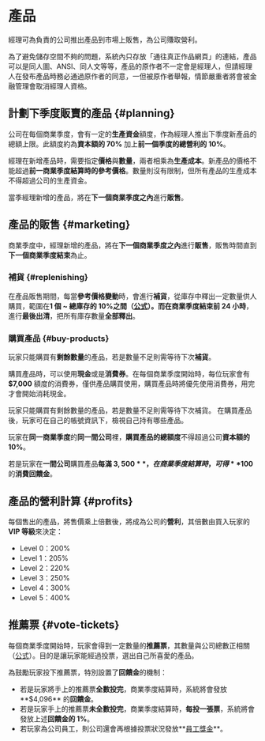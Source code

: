# 產品

經理可為負責的公司推出產品到市場上販售，為公司賺取營利。

為了避免儲存空間不夠的問題，系統內只存放「通往真正作品網頁」的連結，產品可以是同人圖、ANSI、同人文等等，產品的原作者不一定會是經理人，但請經理人在發布產品時務必通過原作者的同意，一但被原作者舉報，情節嚴重者將會被金融管理會取消經理人資格。

## 計劃下季度販賣的產品 {#planning}

公司在每個商業季度，會有一定的**生產資金**額度，作為經理人推出下季度新產品的總額上限。此額度約為**資本額的 70%** 加上**前一個季度的總營利的 10%**。

經理在新增產品時，需要指定**價格**與**數量**，兩者相乘為**生產成本**。新產品的價格不能超過**前一商業季度結算時的參考價格**。數量則沒有限制，但所有產品的生產成本不得超過公司的生產資金。

當季經理新增的產品，將在**下一個商業季度之內**進行**販售**。

## 產品的販售 {#marketing}

商業季度中，經理新增的產品，將在**下一個商業季度之內**進行**販售**，販售時間直到**下一個商業季度結束**為止。

### 補貨 {#replenishing}

在產品販售期間，每當**參考價格變動**時，會進行**補貨**，從庫存中釋出一定數量供人購買，範圍在**1 個 ~ 總庫存的 10%**之間（[公式](forumlas.md#product-replenishment)）。而在**商業季度結束前 24 小時**，進行**最後出清**，把所有庫存數量**全部釋出**。

### 購買產品 {#buy-products}

玩家只能購買有**剩餘數量**的產品，若是數量不足則需等待下次**補貨**。

購買產品時，可以使用**現金**或是**消費券**。在每個商業季度開始時，每位玩家會有 **$7,000** 額度的消費券，僅供產品購買使用，購買產品時將優先使用消費券，用完才會開始消耗現金。

玩家只能購買有剩餘數量的產品，若是數量不足則需等待下次補貨。
在購買產品後，玩家可在自己的帳號資訊下，檢視自己持有哪些產品。

玩家在**同一商業季度**的**同一間公司**裡，**購買產品的總額度**不得超過公司**資本額的 10%**。

若是玩家在**一間公司**購買產品**每滿 $3,500**，在商業季度結算時，可得 **$100** 的**消費回饋金**。

## 產品的營利計算 {#profits}

每個售出的產品，將售價乘上倍數後，將成為公司的**營利**，其倍數由買入玩家的 **VIP 等級**來決定：

* Level 0：200%
* Level 1：205%
* Level 2：220%
* Level 3：250%
* Level 4：300%
* Level 5：400%

## 推薦票 {#vote-tickets}

每個商業季度開始時，玩家會得到一定數量的**推薦票**，其數量與公司總數正相關（[公式](formulas.md#product-vote-tickets)）。目的是讓玩家能經過投票，選出自己所喜愛的產品。

為鼓勵玩家投下推薦票，特別設置了**回饋金**的機制：

* 若是玩家將手上的推薦票**全數投完**，商業季度結算時，系統將會發放**$4,096** 的**回饋金**。
* 若是玩家手上的推薦票**未全數投完**，商業季度結算時，**每投一張票**，系統將會發放上述**回饋金的 1%**。
* 若玩家為公司員工，則公司還會再根據投票狀況發放**[員工獎金](company.md#employee-reward)**。
